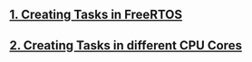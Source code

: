 ## [1. Creating Tasks in FreeRTOS](https://github.com/girishsukukumar/FreeRTOSexamples/tree/master/TaskManagement/simpleTaskCreation)
## [2. Creating Tasks in different CPU Cores](https://github.com/girishsukukumar/FreeRTOSexamples/tree/master/TaskManagement/taskCreationOnMultipleCores)
